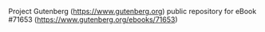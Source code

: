Project Gutenberg (https://www.gutenberg.org) public repository
for eBook #71653 (https://www.gutenberg.org/ebooks/71653)
